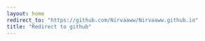 ```yaml
---
layout: home
redirect_to: "https://github.com/Nirvaaww/Nirvaaww.github.io"
title: "Redirect to github"
---
```

